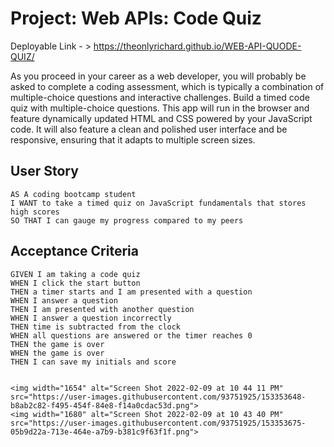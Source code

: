 # Project: Web APIs: Code Quiz
 Deployable Link - > https://theonlyrichard.github.io/WEB-API-QUODE-QUIZ/

 As you proceed in your career as a web developer, you will probably be asked to complete a coding assessment, which is typically a combination of multiple-choice questions and interactive challenges. Build a timed code quiz with multiple-choice questions. This app will run in the browser and feature dynamically updated HTML and CSS powered by your JavaScript code. It will also feature a clean and polished user interface and be responsive, ensuring that it adapts to multiple screen sizes.

## User Story

```
AS A coding bootcamp student
I WANT to take a timed quiz on JavaScript fundamentals that stores high scores
SO THAT I can gauge my progress compared to my peers
```

## Acceptance Criteria

```
GIVEN I am taking a code quiz
WHEN I click the start button
THEN a timer starts and I am presented with a question
WHEN I answer a question
THEN I am presented with another question
WHEN I answer a question incorrectly
THEN time is subtracted from the clock
WHEN all questions are answered or the timer reaches 0
THEN the game is over
WHEN the game is over
THEN I can save my initials and score


<img width="1654" alt="Screen Shot 2022-02-09 at 10 44 11 PM" src="https://user-images.githubusercontent.com/93751925/153353648-b8ab2c82-f495-454f-84e8-f14a0cdac53d.png">
<img width="1680" alt="Screen Shot 2022-02-09 at 10 43 40 PM" src="https://user-images.githubusercontent.com/93751925/153353675-05b9d22a-713e-464e-a7b9-b381c9f63f1f.png">

